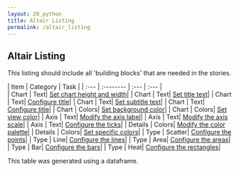 ```yaml
---
layout: 20_python
title: Altair Listing
permalink: /altair_listing
---
```


## Altair Listing

This listing should include all 'building blocks' that are needed in the stories.


|  Item |  Category |  Task |
| :---            |    :--------   |  :--- |  :--- |  
| Chart | Text| [Set chart height and width](altair_chart#set-chart-height-and-width)| 
| Chart | Text| [Set title text](altair_chart#set-title-text)| 
| Chart | Text| [Configure title](altair_chart#configure-title)| 
| Chart | Text| [Set subtitle text](altair_chart#set-subtitle-text)| 
| Chart | Text| [Configure title](altair_chart#configure-title)| 
| Chart | Colors| [Set background color](altair_chart#set-background-color)| 
| Chart | Colors| [Set view color](altair_chart#set-view-color)| 
| Axis | Text| [Modify the axis label](altair_axis#modify-the-axis-label)| 
| Axis | Text| [Modify the axis scale](altair_axis#modify-the-axis-scale)| 
| Axis | Text| [Configure the ticks](altair_axis#configure-the-ticks)| 
| Details | Colors| [Modify the color palette](altair_details#modify-the-color-palette)| 
| Details | Colors| [Set specific colors](altair_details#set-specific-colors)| 
| Type | Scatter| [Configure the points](altair_types#configure-the-points)| 
| Type | Line| [Configure the lines](altair_types#configure-the-lines)| 
| Type | Area| [Configure the areas](altair_types#configure-the-areas)| 
| Type | Bar| [Configure the bars](altair_types#configure-the-bars)| 
| Type | Heat| [Configure the rectangles](altair_types#configure-the-rectangles)| 

This table was generated using a dataframe. 